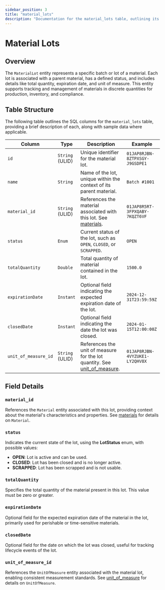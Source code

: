 ```yaml
---
sidebar_position: 3
title: "material_lots"
description: "Documentation for the material_lots table, outlining its columns and structure."
---
```


# Material Lots

## Overview

The `MaterialLot` entity represents a specific batch or lot of a material. Each lot is associated with a parent
material, has a defined status, and includes details like total quantity, expiration date, and unit of measure. This
entity supports tracking and management of materials in discrete quantities for production, inventory, and compliance.

## Table Structure

The following table outlines the SQL columns for the `material_lots` table, providing a brief description of each, along
with sample data where applicable.

| Column               | Type            | Description                                                                                                                 | Example                        |
|----------------------|-----------------|-----------------------------------------------------------------------------------------------------------------------------|--------------------------------|
| `id`                 | `String` (ULID) | Unique identifier for the material lot.                                                                                     | `01JAP8RJBN-8ZTPXSGY-J9GSDPE1` |
| `name`               | `String`        | Name of the lot, unique within the context of its parent material.                                                          | `Batch #1001`                  |
| `material_id`        | `String` (ULID) | References the material associated with this lot. See [materials](material).                                            | `01JAP8R5RT-3FPXQABY-7KQZT6VF` |
| `status`             | `Enum`          | Current status of the lot, such as `OPEN`, `CLOSED`, or `SCRAPPED`.                                                         | `OPEN`                         |
| `totalQuantity`      | `Double`        | Total quantity of material contained in the lot.                                                                            | `1500.0`                       |
| `expirationDate`     | `Instant`       | Optional field indicating the expected expiration date of the lot.                                                          | `2024-12-31T23:59:59Z`         |
| `closedDate`         | `Instant`       | Optional field indicating the date the lot was closed.                                                                      | `2024-01-15T12:00:00Z`         |
| `unit_of_measure_id` | `String` (ULID) | References the unit of measure for the lot quantity. See [unit_of_measure](../utility-models/unit-of-measure-model/unit-of-measure). | `01JAP8RJBN-4VYZUKE1-LY2QHV8X` |

## Field Details

### `material_id`

References the `Material` entity associated with this lot, providing context about the material's characteristics and
properties.
See [materials](material) for details on `Material`.

### `status`

Indicates the current state of the lot, using the **LotStatus** enum, with possible values:

- **OPEN**: Lot is active and can be used.
- **CLOSED**: Lot has been closed and is no longer active.
- **SCRAPPED**: Lot has been scrapped and is not usable.

### `totalQuantity`

Specifies the total quantity of the material present in this lot. This value must be zero or greater.

### `expirationDate`

Optional field for the expected expiration date of the material in the lot, primarily used for perishable or
time-sensitive materials.

### `closedDate`

Optional field for the date on which the lot was closed, useful for tracking lifecycle events of the lot.

### `unit_of_measure_id`

References the `UnitOfMeasure` entity associated with the material lot, enabling consistent measurement standards.
See [unit_of_measure](../utility-models/unit-of-measure-model/unit-of-measure) for details on `UnitOfMeasure`.